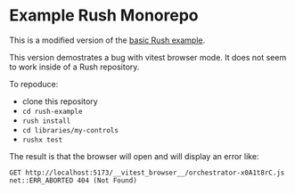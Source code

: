 # Example Rush Monorepo

This is a modified version of the [basic Rush example](https://github.com/microsoft/rush-example).

This version demostrates a bug with vitest browser mode. It does not seem to
work inside of a Rush repository.

To repoduce:

- clone this repository
- `cd rush-example`
- `rush install`
- `cd libraries/my-controls`
- `rushx test`

The result is that the browser will open and will display an error like:

```
GET http://localhost:5173/__vitest_browser__/orchestrator-x0A1t8rC.js net::ERR_ABORTED 404 (Not Found)
```

